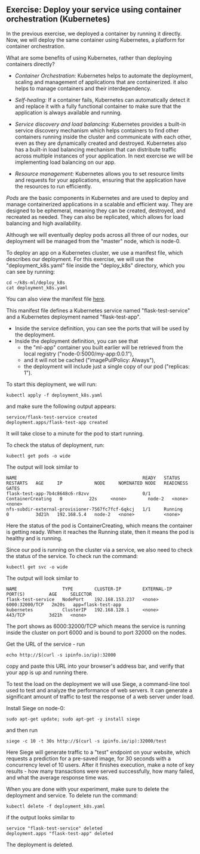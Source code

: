 
## Exercise: Deploy your service using container orchestration (Kubernetes)

In the previous exercise, we deployed a container by running it directly. Now, we will deploy the same container using Kubernetes, a platform for container orchestration.

What are some benefits of using Kubernetes, rather than deploying containers directly?

- *Container Orchestration:* Kubernetes helps to automate the deployment, scaling and management of applications that are containerized. it also helps to manage containers and their interdependency.

- *Self-healing:* If a container fails, Kubernetes can automatically detect it and replace it with a fully functional container to make sure that the application is always available and running.
- *Service discovery and load balancing:* Kubernetes provides a built-in service discovery mechanism which helps containers to find other containers running inside the cluster and communicate with each other, even as they are dynamically created and destroyed. Kubernetes also has a built-in load balancing mechanism that can distribute traffic across multiple instances of your application. In next exercise we will be implementing load balancing on our app.
- *Resource management:* Kubernetes allows you to set resource limits and requests for your applications, ensuring that the application have the resources to run efficiently.

*Pods* are the basic components in Kubernetes and are used to deploy and manage containerized applications in a scalable and efficient way. They are designed to be ephemeral, meaning they can be created, destroyed, and recreated as needed. They can also be replicated, which allows for load balancing and high availability.

Although we will eventually deploy pods across all three of our nodes, our deployment will be managed from the "master" node, which is node-0.

To deploy an app on a Kubernetes cluster, we use a manifest file, which describes our deployment. For this exercise, we will use the "deployment_k8s.yaml" file inside the "deploy_k8s" directory, which you can see by running:

``` shell
cd ~/k8s-ml/deploy_k8s
cat deployment_k8s.yaml
```

You can also view the manifest file [here](https://github.com/teaching-on-testbeds/k8s-ml/blob/main/deploy_k8s/deployment_k8s.yaml).

This manifest file defines a Kubernetes service named "flask-test-service" and a Kubernetes deployment named "flask-test-app".

* Inside the service definition, you can see the ports that will be used by the deployment. 
* Inside the deployment definition, you can see that 
   * the "ml-app" container you built earlier will be retrieved from the local registry ("node-0:5000/my-app:0.0.1"), 
   * and it will not be cached ("imagePullPolicy: Always"), 
   * the deployment will include just a single copy of our pod ("replicas: 1").

To start this deployment, we will run:

``` shell
kubectl apply -f deployment_k8s.yaml

```

and make sure the following output appears:

``` shell
service/flask-test-service created
deployment.apps/flask-test-app created
```

It will take close to a minute for the pod to start running.

To check the status of deployment, run:

``` shell
kubectl get pods -o wide

```
The output will look similar to

``` shell
NAME                                               READY   STATUS              RESTARTS   AGE     IP            NODE     NOMINATED NODE   READINESS GATES
flask-test-app-7b4c8648c6-r8zvv                    0/1     ContainerCreating   0          22s     <none>        node-2   <none>           <none>
nfs-subdir-external-provisioner-7567fc7fcf-6qkcj   1/1     Running             0          3d21h   192.168.5.4   node-2   <none>           <none>
```

Here the status of the pod is ContainerCreating, which means the container is getting ready. When it reaches the Running state, then it means the pod is healthy and is running.

Since our pod is running on the cluster via a service, we also need to check the status of the service. To check run the command:

``` shell
kubectl get svc -o wide
```
The output will look similar to 

```shell
NAME                 TYPE        CLUSTER-IP        EXTERNAL-IP   PORT(S)         AGE     SELECTOR
flask-test-service   NodePort    192.168.153.237   <none>        6000:32000/TCP   2m20s   app=flask-test-app
kubernetes           ClusterIP   192.168.128.1     <none>        443/TCP         3d21h   <none>
```
The port shows as 6000:32000/TCP which means the service is running inside the cluster on port 6000 and is bound to port 32000 on the nodes.

Get the URL of the service - run

``` shell
echo http://$(curl -s ipinfo.io/ip):32000
```

copy and paste this URL into your browser's address bar, and verify that your app is up and running there.

To test the load on the deployment we will use Siege, a command-line tool used to test and analyze the performance of web servers. It can generate a significant amount of traffic to test the response of a web server under load.

Install Siege on node-0:

```shell
sudo apt-get update; sudo apt-get -y install siege

```
and then run 

``` shell
siege -c 10 -t 30s http://$(curl -s ipinfo.io/ip):32000/test
```

Here Siege will generate traffic to a "test" endpoint on your website, which requests a prediction for a pre-saved image, for 30 seconds with a concurrency level of 10 users. After it finishes execution, make a note of key results - how many transactions were served successfully, how many failed, and what the average response time was. 

When you are done with your experiment, make sure to delete the deployment and service. To delete run the command:

``` shell
kubectl delete -f deployment_k8s.yaml

```
if the output looks similar to 

```shell
service "flask-test-service" deleted
deployment.apps "flask-test-app" deleted
```
The deployment is deleted.


